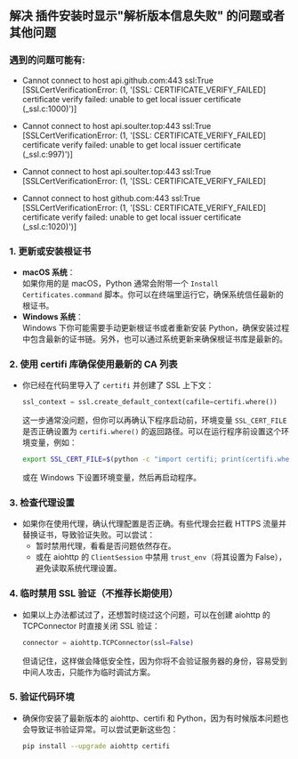 ## 解决 插件安装时显示"解析版本信息失败" 的问题或者其他问题

### 遇到的问题可能有:

- Cannot connect to host api.github.com:443 ssl:True [SSLCertVerificationError: (1, '[SSL: CERTIFICATE_VERIFY_FAILED] certificate verify failed: unable to get local issuer certificate (_ssl.c:1000)')]

- Cannot connect to host api.soulter.top:443 ssl:True [SSLCertVerificationError: (1, '[SSL: CERTIFICATE_VERIFY_FAILED] certificate verify failed: unable to get local issuer certificate (_ssl.c:997)')]

- Cannot connect to host api.soulter.top:443 ssl:True [SSLCertVerificationError: (1, '[SSL: CERTIFICATE_VERIFY_FAILED]

- Cannot connect to host github.com:443 ssl:True [SSLCertVerificationError: (1, '[SSL: CERTIFICATE_VERIFY_FAILED] certificate verify failed: unable to get local issuer certificate (_ssl.c:1020)')]


### 1. 更新或安装根证书  
- **macOS 系统**：  
  如果你用的是 macOS，Python 通常会附带一个 `Install Certificates.command` 脚本。你可以在终端里运行它，确保系统信任最新的根证书。  
- **Windows 系统**：  
  Windows 下你可能需要手动更新根证书或者重新安装 Python，确保安装过程中包含最新的证书链。另外，也可以通过系统更新来确保根证书库是最新的。

### 2. 使用 certifi 库确保使用最新的 CA 列表  
- 你已经在代码里导入了 `certifi` 并创建了 SSL 上下文：  
  ```python
  ssl_context = ssl.create_default_context(cafile=certifi.where())
  ```  
  这一步通常没问题，但你可以再确认下程序启动前，环境变量 `SSL_CERT_FILE` 是否正确设置为 `certifi.where()` 的返回路径。可以在运行程序前设置这个环境变量，例如：  
  ```bash
  export SSL_CERT_FILE=$(python -c "import certifi; print(certifi.where())")
  ```  
  或在 Windows 下设置环境变量，然后再启动程序。

### 3. 检查代理设置  
- 如果你在使用代理，确认代理配置是否正确。有些代理会拦截 HTTPS 流量并替换证书，导致验证失败。可以尝试：  
  - 暂时禁用代理，看看是否问题依然存在。  
  - 或在 aiohttp 的 `ClientSession` 中禁用 `trust_env`（将其设置为 False），避免读取系统代理设置。

### 4. 临时禁用 SSL 验证（不推荐长期使用）  
- 如果以上办法都试过了，还想暂时绕过这个问题，可以在创建 aiohttp 的 TCPConnector 时直接关闭 SSL 验证：  
  ```python
  connector = aiohttp.TCPConnector(ssl=False)
  ```  
  但请记住，这样做会降低安全性，因为你将不会验证服务器的身份，容易受到中间人攻击，只能作为临时调试方案。

### 5. 验证代码环境  
- 确保你安装了最新版本的 aiohttp、certifi 和 Python，因为有时候版本问题也会导致证书验证异常。可以尝试更新这些包：
  ```bash
  pip install --upgrade aiohttp certifi
  ```
